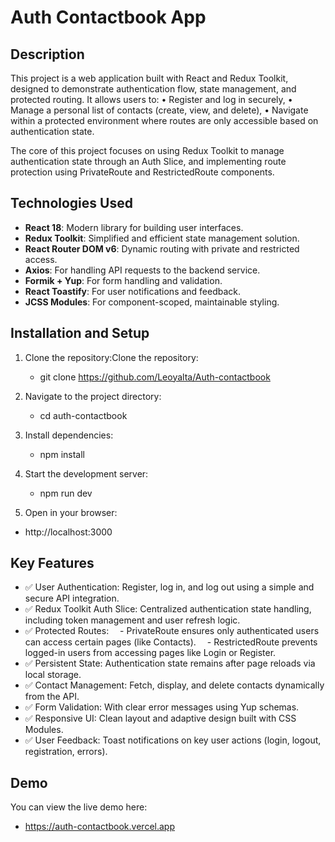 # Auth Contactbook App

## Description

This project is a web application built with React and Redux Toolkit, designed to demonstrate authentication flow, state management, and protected routing.
It allows users to:
• Register and log in securely,
• Manage a personal list of contacts (create, view, and delete),
• Navigate within a protected environment where routes are only accessible based on authentication state.

The core of this project focuses on using Redux Toolkit to manage authentication state through an Auth Slice, and implementing route protection using PrivateRoute and RestrictedRoute components.

## Technologies Used

- **React 18**: Modern library for building user interfaces.
- **Redux Toolkit**: Simplified and efficient state management solution.
- **React Router DOM v6**: Dynamic routing with private and restricted access.
- **Axios**: For handling API requests to the backend service.
- **Formik + Yup**: For form handling and validation.
- **React Toastify**: For user notifications and feedback.
- **JCSS Modules**: For component-scoped, maintainable styling.

## Installation and Setup

1. Clone the repository:Clone the repository:

   - git clone https://github.com/Leoyalta/Auth-contactbook

2. Navigate to the project directory:

   - cd auth-contactbook

3. Install dependencies:

   - npm install

4. Start the development server:

   - npm run dev

5. Open in your browser:

- http://localhost:3000

## Key Features

- ✅ User Authentication: Register, log in, and log out using a simple and secure API integration.
- ✅ Redux Toolkit Auth Slice: Centralized authentication state handling, including token management and user refresh logic.
- ✅ Protected Routes:
   - PrivateRoute ensures only authenticated users can access certain pages (like Contacts).
   - RestrictedRoute prevents logged-in users from accessing pages like Login or Register.
- ✅ Persistent State: Authentication state remains after page reloads via local storage.
- ✅ Contact Management: Fetch, display, and delete contacts dynamically from the API.
- ✅ Form Validation: With clear error messages using Yup schemas.
- ✅ Responsive UI: Clean layout and adaptive design built with CSS Modules.
- ✅ User Feedback: Toast notifications on key user actions (login, logout, registration, errors).

## Demo

You can view the live demo here:

- https://auth-contactbook.vercel.app
